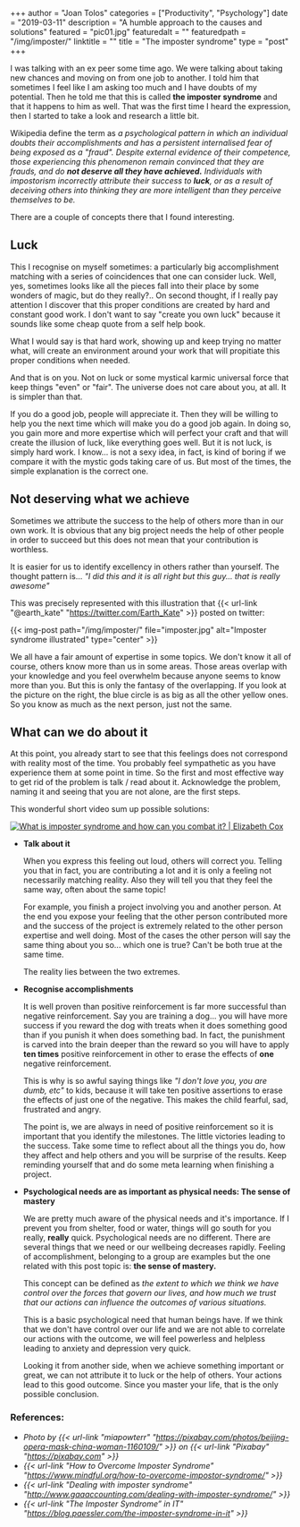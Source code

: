 +++
author = "Joan Tolos"
categories = ["Productivity", "Psychology"]
date = "2019-03-11"
description = "A humble approach to the causes and solutions"
featured = "pic01.jpg"
featuredalt = ""
featuredpath = "/img/imposter/"
linktitle = ""
title = "The imposter syndrome"
type = "post"
+++

I was talking with an ex peer some time ago. We were talking about taking new chances and moving on from one job to another. I told him that sometimes I feel like I am asking too much and I have doubts of my potential. Then he told me that this is called **the imposter syndrome** and that it happens to him as well. That was the first time I heard the expression, then I started to take a look and research a little bit.

Wikipedia define the term as _a psychological pattern in which an individual doubts their accomplishments and has a persistent internalised fear of being exposed as a "fraud". Despite external evidence of their competence, those experiencing this phenomenon remain convinced that they are frauds, and do **not deserve all they have achieved.** Individuals with impostorism incorrectly attribute their success to **luck**, or as a result of deceiving others into thinking they are more intelligent than they perceive themselves to be._

There are a couple of concepts there that I found interesting.

## Luck

This I recognise on myself sometimes: a particularly big accomplishment matching with a series of coincidences that one can consider luck. Well, yes, sometimes looks like all the pieces fall into their place by some wonders of magic, but do they really?.. On second thought, if I really pay attention I discover that this proper conditions are created by hard and constant good work. I don't want to say "create you own luck" because it sounds like some cheap quote from a self help book.

What I would say is that hard work, showing up and keep trying no matter what, will create an environment around your work that will propitiate this proper conditions when needed.

And that is on you. Not on luck or some mystical karmic universal force that keep things "even" or "fair". The universe does not care about you, at all. It is simpler than that.

If you do a good job, people will appreciate it. Then they will be willing to help you the next time which will make you do a good job again. In doing so, you gain more and more expertise which will perfect your craft and that will create the illusion of luck, like everything goes well. But it is not luck, is simply hard work. I know... is not a sexy idea, in fact, is kind of boring if we compare it with the mystic gods taking care of us. But most of the times, the simple explanation is the correct one.

## Not deserving what we achieve

Sometimes we attribute the success to the help of others more than in our own work. It is obvious that any big project needs the help of other people in order to succeed but this does not mean that your contribution is worthless.

It is easier for us to identify excellency in others rather than yourself. The thought pattern is... _"I did this and it is all right but this guy... that is really awesome"_

This was precisely represented with this illustration that {{< url-link "@earth_kate" "https://twitter.com/Earth_Kate" >}} posted on twitter:

{{< img-post path="/img/imposter/" file="imposter.jpg" alt="Imposter syndrome illustrated" type="center" >}}

We all have a fair amount of expertise in some topics. We don't know it all of course, others know more than us in some areas. Those areas overlap with your knowledge and you feel overwhelm because anyone seems to know more than you. But this is only the fantasy of the overlapping. If you look at the picture on the right, the blue circle is as big as all the other yellow ones. So you know as much as the next person, just not the same.

## What can we do about it

At this point, you already start to see that this feelings does not correspond with reality most of the time. You probably feel sympathetic as you have experience them at some point in time. So the first and most effective way to get rid of the problem is talk / read about it. Acknowledge the problem, naming it and seeing that you are not alone, are the first steps.

This wonderful short video sum up possible solutions:

<a href="https://www.youtube.com/watch?v=ZQUxL4Jm1Lo&feature=youtu.be" rel="What is imposter syndrome and how can you combat it? - Elizabeth Cox" target="blank">![What is imposter syndrome and how can you combat it? | Elizabeth Cox](/img/imposter/screenshot.png)</a>


* **Talk about it**

    When you express this feeling out loud, others will correct you. Telling you that in fact, you are contributing a lot and it is only a feeling not necessarily matching reality. Also they will tell you that they feel the same way, often about the same topic!

    For example, you finish a project involving you and another person. At the end you expose your feeling that the other person contributed more and the success of the project is extremely related to the other person expertise and well doing. Most of the cases the other person will say the same thing about you so... which one is true? Can't be both true at the same time.

    The reality lies between the two extremes.

* **Recognise accomplishments**

    It is well proven than positive reinforcement is far more successful than negative reinforcement. Say you are training a dog... you will have more success if you reward the dog with treats when it does something good than if you punish it when does something bad. In fact, the punishment is carved into the brain deeper than the reward so you will have to apply **ten times** positive reinforcement in other to erase the effects of **one** negative reinforcement.

    This is why is so awful saying things like _"I don't love you, you are dumb, etc"_ to kids, because it will take ten positive assertions to erase the effects of just one of the negative. This makes the child fearful, sad, frustrated and angry.

    The point is, we are always in need of positive reinforcement so it is important that you identify the milestones. The little victories leading to the success. Take some time to reflect about all the things you do, how they affect and help others and you will be surprise of the results. Keep reminding yourself that and do some meta learning when finishing a project.

* **Psychological needs are as important as physical needs: The sense of mastery**

    We are pretty much aware of the physical needs and it's importance. If I prevent you from shelter, food or water, things will go south for you really, **really** quick. Psychological needs are no different. There are several things that we need or our wellbeing decreases rapidly. Feeling of accomplishment, belonging to a group are examples but the one related with this post topic is: **the sense of mastery.**

    This concept can be defined as _the extent to which we think we have control over the forces that govern our lives, and how much we trust that our actions can influence the outcomes of various situations._

    This is a basic psychological need that human beings have. If we think that we don't have control over our life and we are not able to correlate our actions with the outcome, we will feel powerless and helpless leading to anxiety and depression very quick.

    Looking it from another side, when we achieve something important or great, we can not attribute it to luck or the help of others. Your actions lead to this good outcome. Since you master your life, that is the only possible conclusion.

### References:

* _Photo by {{< url-link "miapowterr" "https://pixabay.com/photos/beijing-opera-mask-china-woman-1160109/" >}} on {{< url-link "Pixabay" "https://pixabay.com" >}}_
* _{{< url-link "How to Overcome Imposter Syndrome" "https://www.mindful.org/how-to-overcome-impostor-syndrome/" >}}_
* _{{< url-link "Dealing with imposter syndrome" "http://www.gaaaccounting.com/dealing-with-imposter-syndrome/" >}}_
* _{{< url-link "The Imposter Syndrome” in IT" "https://blog.paessler.com/the-imposter-syndrome-in-it" >}}_
